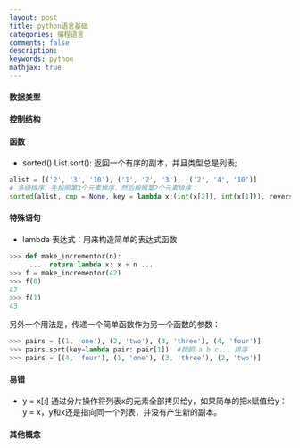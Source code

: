 ```yaml
---
layout: post
title: python语言基础
categories: 编程语言
comments: false
description: 
keywords: python
mathjax: true
---
```


#### 数据类型

#### 控制结构

#### 函数
- sorted() List.sort(): 返回一个有序的副本，并且类型总是列表;
```python
alist = [('2', '3', '10'), ('1', '2', '3'),  ('2', '4', '10')]
# 多级排序，先按照第3个元素排序，然后按照第2个元素排序：
sorted(alist, cmp = None, key = lambda x:(int(x[2]), int(x[1])), reverse = False)
```


#### 特殊语句
- lambda 表达式：用来构造简单的表达式函数 
```python
>>> def make_incrementor(n):
     ...  return lambda x: x + n ... 
>>> f = make_incrementor(42) 
>>> f(0) 
42 
>>> f(1) 
43
```
另外一个用法是，传递一个简单函数作为另一个函数的参数：
```python
>>> pairs = [(1, 'one'), (2, 'two'), (3, 'three'), (4, 'four')] 
>>> pairs.sort(key=lambda pair: pair[1])  #按照 a b c... 排序
>>> pairs = [(4, 'four'), (1, 'one'), (3, 'three'), (2, 'two')]
```
#### 易错
- y = x[:] 通过分片操作将列表x的元素全部拷贝给y，如果简单的把x赋值给y：y = x，y和x还是指向同一个列表，并没有产生新的副本。


#### 其他概念



